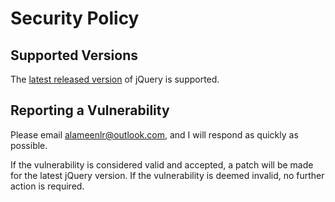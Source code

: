 # Security Policy

## Supported Versions

The [latest released version](https://github.com/alameenlr/dynamic-paginator) of jQuery is supported.

## Reporting a Vulnerability

Please email alameenlr@outlook.com, and I will respond as quickly as possible.

If the vulnerability is considered valid and accepted, a patch will be made for the latest jQuery version.
If the vulnerability is deemed invalid, no further action is required.